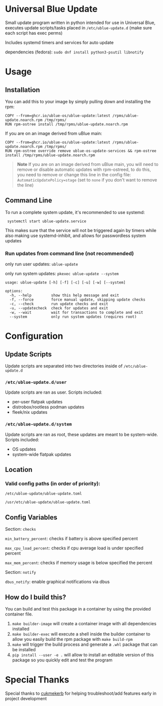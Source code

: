 # Universal Blue Update

Small update program written in python intended for use in Universal Blue, executes update scripts/tasks placed in `/etc/ublue-update.d` (make sure each script has exec perms)

Includes systemd timers and services for auto update

dependencies (fedora): ```sudo dnf install python3-psutil libnotify```


# Usage


## Installation

You can add this to your image by simply pulling down and installing the rpm:

```
COPY --from=ghcr.io/ublue-os/ublue-update:latest /rpms/ublue-update.noarch.rpm /tmp/rpms/
RUN rpm-ostree install /tmp/rpms/ublue-update.noarch.rpm
```

If you are on an image derived from uBlue main:

```
COPY --from=ghcr.io/ublue-os/ublue-update:latest /rpms/ublue-update.noarch.rpm /tmp/rpms/
RUN rpm-ostree override remove ublue-os-update-services && rpm-ostree install /tmp/rpms/ublue-update.noarch.rpm
```

> **Note**
> If you are on an image derived from uBlue main, you will need to remove or disable automatic updates with rpm-ostreed, to do this, you need to remove or change this line in the config file: `AutomaticUpdatePolicy=stage` (set to `none` if you don't want to remove the line)


## Command Line

To run a complete system update, it's recommended to use systemd:

``` systemctl start ublue-update.service```

This makes sure that the service will not be triggered again by timers while also making use systemd-inhibit, and allows for passwordless system updates


### Run updates from command line (not recommended)

only run user updates:
```ublue-update```

only run system updates:
```pkexec ublue-update --system```

```
usage: ublue-update [-h] [-f] [-c] [-u] [-w] [--system]

options:
  -h, --help         show this help message and exit
  -f, --force        force manual update, skipping update checks
  -c, --check        run update checks and exit
  -u, --updatecheck  check for updates and exit
  -w, --wait         wait for transactions to complete and exit
  --system           only run system updates (requires root)
```


# Configuration

## Update Scripts
Update scripts are separated into two directories inside of `/etc/ublue-update.d`

### `/etc/ublue-update.d/user`

Update scripts are ran as user. Scripts included:
  - per-user flatpak updates
  - distrobox/rootless podman updates
  - fleek/nix updates

### `/etc/ublue-update.d/system`

Update scripts are ran as root, these updates are meant to be system-wide. Scripts included:
  - OS updates
  - system-wide flatpak updates


## Location

### Valid config paths (in order of priority):

```/etc/ublue-update/ublue-update.toml```

```/usr/etc/ublue-update/ublue-update.toml```


## Config Variables
Section: `checks`

`min_battery_percent`: checks if battery is above specified percent

`max_cpu_load_percent`: checks if cpu average load is under specified percent

`max_mem_percent`: checks if memory usage is below specified the percent


Section: `notify`

`dbus_notify`: enable graphical notifications via dbus

## How do I build this?

You can build and test this package in a container by using the provided container file.

1. `make builder-image` will create a container image with all dependencies installed
2. `make builder-exec` will execute a shell inside the builder container to allow you easily build the rpm package with `make build-rpm`
3. `make` will trigger the build process and generate a `.whl` package that can be installed
4. `pip install --user -e .` will allow to install an editable version of this package so you quickly edit and test the program

# Special Thanks

Special thanks to [cukmekerb](https://github.com/cukmekerb) for helping troubleshoot/add features early in project development
